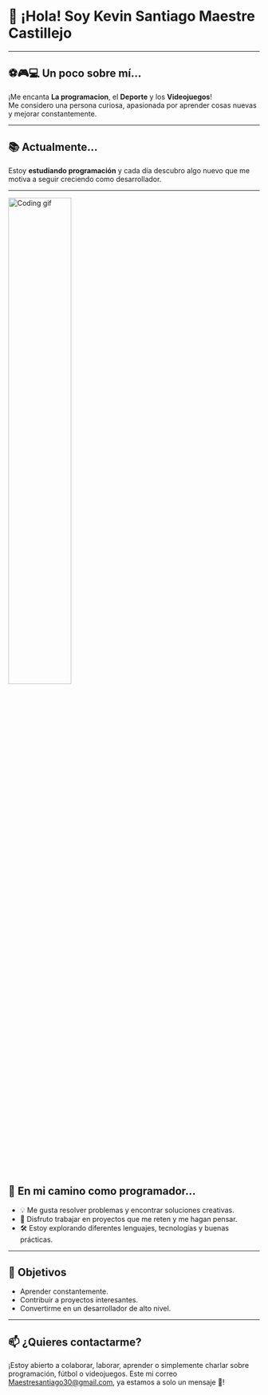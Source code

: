 # 👋 ¡Hola! Soy Kevin Santiago Maestre Castillejo

---

## ⚽️🎮💻 Un poco sobre mí...

¡Me encanta **La programacion**, el **Deporte** y los **Videojuegos**!  
Me considero una persona curiosa, apasionada por aprender cosas nuevas y mejorar constantemente.

---

## 📚 Actualmente...

Estoy **estudiando programación** y cada día descubro algo nuevo que me motiva a seguir creciendo como desarrollador.

---





 <img src="https://media1.giphy.com/media/v1.Y2lkPTc5MGI3NjExbWk2YWFpOW0zMWM3dDQ3OWI4ODI3Z2s5bTJqdno5cnNwd3BuaDJybiZlcD12MV9pbnRlcm5hbF9naWZfYnlfaWQmY3Q9Zw/78XCFBGOlS6keY1Bil/giphy.gif" width="50%" alt="Coding gif"/>







## 🚀 En mi camino como programador...

- 💡 Me gusta resolver problemas y encontrar soluciones creativas.
- 🧩 Disfruto trabajar en proyectos que me reten y me hagan pensar.
- 🛠️ Estoy explorando diferentes lenguajes, tecnologías y buenas prácticas.

---

## 🌟 Objetivos

- Aprender constantemente.
- Contribuir a proyectos interesantes.
- Convertirme en un desarrollador de alto nivel.

---

## 📫 ¿Quieres contactarme?

¡Estoy abierto a colaborar, laborar, aprender o simplemente charlar sobre programación, fútbol o videojuegos. Este mi correo Maestresantiago30@gmail.com, ya estamos a solo un mensaje 🙌!


